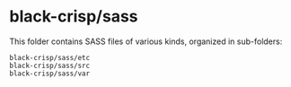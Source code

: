 # black-crisp/sass

This folder contains SASS files of various kinds, organized in sub-folders:

    black-crisp/sass/etc
    black-crisp/sass/src
    black-crisp/sass/var
